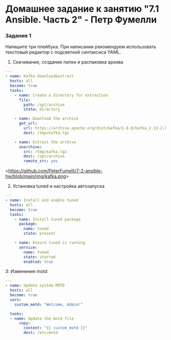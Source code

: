 # Домашнее задание к занятию "7.1 Ansible. Часть 2" - Петр Фумелли

### Задание 1

Напишите три плейбука. При написании рекомендуем использовать текстовый редактор с подсветкой синтаксиса YAML.

1. Скачивание, создание папки и распаковка архива

```yaml
---
- name: Kafka download&extract
  hosts: all
  become: true
  tasks:
    - name: Create a directory for extraction
      file:
        path: /opt/archive
        state: directory

    - name: Download the archive
      get_url:
        url: https://archive.apache.org/dist/kafka/2.8.0/kafka_2.13-2.8.0.tgz
        dest: /tmp/kafka.tgz

    - name: Extract the archive
      unarchive:
        src: /tmp/kafka.tgz
        dest: /opt/archive
        remote_src: yes
```

<<https://github.com/PeterFumelli/7-2-ansible-hw/blob/main/img/kafka.png>>


2. Установка tuned и настройка автозапуска

```yaml
---
- name: Install and enable tuned
  hosts: all
  become: true
  tasks:
    - name: Install tuned package
      package:
        name: tuned
        state: present

    - name: Ensure tuned is running
      service:
        name: tuned
        state: started
        enabled: true
```

3: Изменение motd

```yaml
---
- name: Update system MOTD
  hosts: all
  become: true
  vars:
    custom_motd: "Welcome, Admin!"

  tasks:
  - name: Update the motd file
      copy:
        content: "{{ custom_motd }}"
        dest: /etc/motd
```



